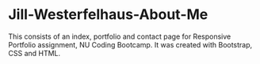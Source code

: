 # Jill-Westerfelhaus-About-Me
This consists of an index, portfolio and contact page for Responsive Portfolio assignment, NU Coding Bootcamp. It was created with Bootstrap, CSS and HTML. 
